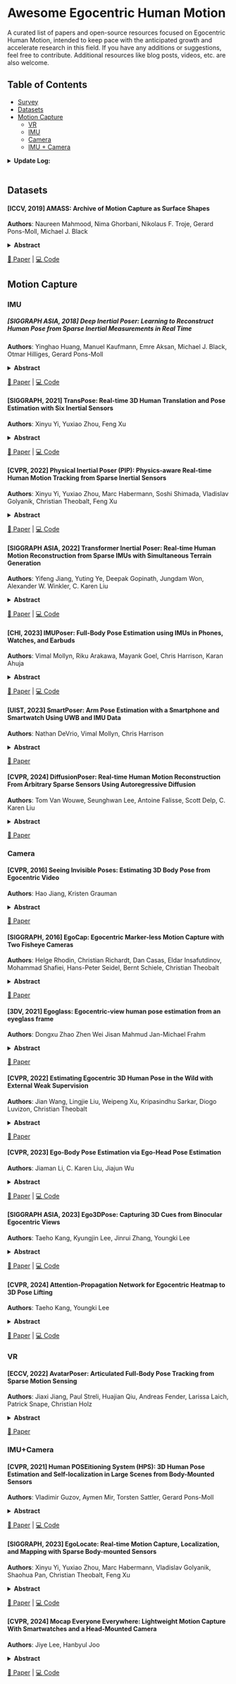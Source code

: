 # Awesome Egocentric Human Motion
A curated list of papers and open-source resources focused on Egocentric Human Motion, intended to keep pace with the anticipated growth and accelerate research in this field.
If you have any additions or suggestions, feel free to contribute. Additional resources like blog posts, videos, etc. are also welcome.

## Table of Contents
- [Survey](#survey)
- [Datasets](#datasets)
- [Motion Capture](#motion-capture)
  - [VR](#vr)
  - [IMU](#imu)
  - [Camera](#camera)
  - [IMU + Camera](#imu+camera)

<details span>
<summary><b>Update Log:</b></summary>
<br>
**Oct 24, 2024**
- Add Seeing Invisible Poses...

**Oct 6, 2024**
- Add AMASS, TransPose, PIP, TIP, IMUPoser, DiffusionPoser, EgoLocate, MocapEvery

**Sept 26, 2024**
- Initial commit
</details>
<br>

## Datasets
#### [ICCV, 2019] AMASS: Archive of Motion Capture as Surface Shapes
**Authors**: Naureen Mahmood, Nima Ghorbani, Nikolaus F. Troje, Gerard Pons-Moll, Michael J. Black
<details span>
<summary><b>Abstract</b></summary>
Large datasets are the cornerstone of recent advances in computer vision using deep learning. In contrast, existing human motion capture (mocap) datasets are small and the motions limited, hampering progress on learning models of human motion. While there are many different datasets available, they each use a different parameterization of the body, making it difficult to integrate them into a single meta dataset. To address this, we introduce AMASS, a large and varied database of human motion that unifies 15 different optical marker-based mocap datasets by representing them within a common framework and parameterization. We achieve this using a new method, MoSh++, that converts mocap data into realistic 3D human meshes represented by a rigged body model; here we use SMPL [doi:https://doi.org/10.1145/2816795.2818013], which is widely used and provides a standard skeletal representation as well as a fully rigged surface mesh. The method works for arbitrary marker sets, while recovering soft-tissue dynamics and realistic hand motion. We evaluate MoSh++ and tune its hyperparameters using a new dataset of 4D body scans that are jointly recorded with marker-based mocap. The consistent representation of AMASS makes it readily useful for animation, visualization, and generating training data for deep learning. Our dataset is significantly richer than previous human motion collections, having more than 40 hours of motion data, spanning over 300 subjects, more than 11,000 motions, and will be publicly available to the research community.
</details>

[📄 Paper](https://arxiv.org/abs/1904.03278) | [💻 Code](https://github.com/nghorbani/amass)

## Motion Capture
### IMU
##### [SIGGRAPH ASIA, 2018] Deep Inertial Poser: Learning to Reconstruct Human Pose from Sparse Inertial Measurements in Real Time
**Authors**: Yinghao Huang, Manuel Kaufmann, Emre Aksan, Michael J. Black, Otmar Hilliges, Gerard Pons-Moll
<details span>
<summary><b>Abstract</b></summary>
We demonstrate a novel deep neural network capable of reconstructing human full body pose in real-time from 6 Inertial Measurement Units (IMUs) worn on the user's body. In doing so, we address several difficult challenges. First, the problem is severely under-constrained as multiple pose parameters produce the same IMU orientations. Second, capturing IMU data in conjunction with ground-truth poses is expensive and difficult to do in many target application scenarios (e.g., outdoors). Third, modeling temporal dependencies through non-linear optimization has proven effective in prior work but makes real-time prediction infeasible. To address this important limitation, we learn the temporal pose priors using deep learning. To learn from sufficient data, we synthesize IMU data from motion capture datasets. A bi-directional RNN architecture leverages past and future information that is available at training time. At test time, we deploy the network in a sliding window fashion, retaining real time capabilities. To evaluate our method, we recorded DIP-IMU, a dataset consisting of 10 subjects wearing 17 IMUs for validation in 64 sequences with 330000 time instants; this constitutes the largest IMU dataset publicly available. We quantitatively evaluate our approach on multiple datasets and show results from a real-time implementation. DIP-IMU and the code are available for research purposes.
</details>

[📄 Paper](https://arxiv.org/abs/1810.04703) | [💻 Code](https://github.com/eth-ait/dip18)

#### [SIGGRAPH, 2021] TransPose: Real-time 3D Human Translation and Pose Estimation with Six Inertial Sensors
**Authors**: Xinyu Yi, Yuxiao Zhou, Feng Xu
<details span>
<summary><b>Abstract</b></summary>
Motion capture is facing some new possibilities brought by the inertial sensing technologies which do not suffer from occlusion or wide-range recordings as vision-based solutions do. However, as the recorded signals are sparse and quite noisy, online performance and global translation estimation turn out to be two key difficulties. In this paper, we present TransPose, a DNN-based approach to perform full motion capture (with both global translations and body poses) from only 6 Inertial Measurement Units (IMUs) at over 90 fps. For body pose estimation, we propose a multi-stage network that estimates leaf-to-full joint positions as intermediate results. This design makes the pose estimation much easier, and thus achieves both better accuracy and lower computation cost. For global translation estimation, we propose a supporting-foot-based method and an RNN-based method to robustly solve for the global translations with a confidence-based fusion technique. Quantitative and qualitative comparisons show that our method outperforms the state-of-the-art learning- and optimization-based methods with a large margin in both accuracy and efficiency. As a purely inertial sensor-based approach, our method is not limited by environmental settings (e.g., fixed cameras), making the capture free from common difficulties such as wide-range motion space and strong occlusion.
</details>

[📄 Paper](https://arxiv.org/abs/2105.04605) | [💻 Code](https://github.com/Xinyu-Yi/TransPose)

#### [CVPR, 2022] Physical Inertial Poser (PIP): Physics-aware Real-time Human Motion Tracking from Sparse Inertial Sensors
**Authors**: Xinyu Yi, Yuxiao Zhou, Marc Habermann, Soshi Shimada, Vladislav Golyanik, Christian Theobalt, Feng Xu
<details span>
<summary><b>Abstract</b></summary>
Motion capture from sparse inertial sensors has shown great potential compared to image-based approaches since occlusions do not lead to a reduced tracking quality and the recording space is not restricted to be within the viewing frustum of the camera. However, capturing the motion and global position only from a sparse set of inertial sensors is inherently ambiguous and challenging. In consequence, recent state-of-the-art methods can barely handle very long period motions, and unrealistic artifacts are common due to the unawareness of physical constraints. To this end, we present the first method which combines a neural kinematics estimator and a physics-aware motion optimizer to track body motions with only 6 inertial sensors. The kinematics module first regresses the motion status as a reference, and then the physics module refines the motion to satisfy the physical constraints. Experiments demonstrate a clear improvement over the state of the art in terms of capture accuracy, temporal stability, and physical correctness.
</details>

[📄 Paper](https://arxiv.org/abs/2203.08528) | [💻 Code](https://github.com/Xinyu-Yi/PIP)

#### [SIGGRAPH ASIA, 2022] Transformer Inertial Poser: Real-time Human Motion Reconstruction from Sparse IMUs with Simultaneous Terrain Generation
**Authors**: Yifeng Jiang, Yuting Ye, Deepak Gopinath, Jungdam Won, Alexander W. Winkler, C. Karen Liu
<details span>
<summary><b>Abstract</b></summary>
Real-time human motion reconstruction from a sparse set of (e.g. six) wearable IMUs provides a non-intrusive and economic approach to motion capture. Without the ability to acquire position information directly from IMUs, recent works took data-driven approaches that utilize large human motion datasets to tackle this under-determined problem. Still, challenges remain such as temporal consistency, drifting of global and joint motions, and diverse coverage of motion types on various terrains. We propose a novel method to simultaneously estimate full-body motion and generate plausible visited terrain from only six IMU sensors in real-time. Our method incorporates 1. a conditional Transformer decoder model giving consistent predictions by explicitly reasoning prediction history, 2. a simple yet general learning target named "stationary body points" (SBPs) which can be stably predicted by the Transformer model and utilized by analytical routines to correct joint and global drifting, and 3. an algorithm to generate regularized terrain height maps from noisy SBP predictions which can in turn correct noisy global motion estimation. We evaluate our framework extensively on synthesized and real IMU data, and with real-time live demos, and show superior performance over strong baseline methods.
</details>

[📄 Paper](https://arxiv.org/abs/2203.15720) | [💻 Code](https://github.com/jyf588/transformer-inertial-poser)

#### [CHI, 2023] IMUPoser: Full-Body Pose Estimation using IMUs in Phones, Watches, and Earbuds
**Authors**: Vimal Mollyn, Riku Arakawa, Mayank Goel, Chris Harrison, Karan Ahuja
<details span>
<summary><b>Abstract</b></summary>
Tracking body pose on-the-go could have powerful uses in fitness, mobile gaming, context-aware virtual assistants, and rehabilitation. However, users are unlikely to buy and wear special suits or sensor arrays to achieve this end. Instead, in this work, we explore the feasibility of estimating body pose using IMUs already in devices that many users own -- namely smartphones, smartwatches, and earbuds. This approach has several challenges, including noisy data from low-cost commodity IMUs, and the fact that the number of instrumentation points on a users body is both sparse and in flux. Our pipeline receives whatever subset of IMU data is available, potentially from just a single device, and produces a best-guess pose. To evaluate our model, we created the IMUPoser Dataset, collected from 10 participants wearing or holding off-the-shelf consumer devices and across a variety of activity contexts. We provide a comprehensive evaluation of our system, benchmarking it on both our own and existing IMU datasets.
</details>

[📄 Paper](https://arxiv.org/abs/2304.12518) | [💻 Code](https://github.com/FIGLAB/IMUPoser)

#### [UIST, 2023] SmartPoser: Arm Pose Estimation with a Smartphone and Smartwatch Using UWB and IMU Data
**Authors**: Nathan DeVrio, Vimal Mollyn, Chris Harrison
<details span>
<summary><b>Abstract</b></summary>
The ability to track a user’s arm pose could be valuable in a wide range of applications, including fitness, rehabilitation, augmented reality input, life logging, and context-aware assistants. Unfortunately, this capability is not readily available to consumers. Systems either require cameras, which carry privacy issues, or utilize multiple worn IMUs or markers. In this work, we describe how an off-the-shelf smartphone and smartwatch can work together to accurately estimate arm pose. Moving beyond prior work, we take advantage of more recent ultra-wideband (UWB) functionality on these devices to capture absolute distance between the two devices. This measurement is the perfect complement to inertial data, which is relative and suffers from drift. We quantify the performance of our software-only approach using off-the-shelf devices, showing it can estimate the wrist and elbow joints with a median positional error of 11.0 cm, without the user having to provide training data.
</details>

[📄 Paper](https://dl.acm.org/doi/10.1145/3586183.3606821)

#### [CVPR, 2024] DiffusionPoser: Real-time Human Motion Reconstruction From Arbitrary Sparse Sensors Using Autoregressive Diffusion
**Authors**: Tom Van Wouwe, Seunghwan Lee, Antoine Falisse, Scott Delp, C. Karen Liu
<details span>
<summary><b>Abstract</b></summary>
Motion capture from a limited number of body-worn sensors, such as inertial measurement units (IMUs) and pressure insoles, has important applications in health, human performance, and entertainment. Recent work has focused on accurately reconstructing whole-body motion from a specific sensor configuration using six IMUs. While a common goal across applications is to use the minimal number of sensors to achieve required accuracy, the optimal arrangement of the sensors might differ from application to application. We propose a single diffusion model, DiffusionPoser, which reconstructs human motion in real-time from an arbitrary combination of sensors, including IMUs placed at specified locations, and, pressure insoles. Unlike existing methods, our model grants users the flexibility to determine the number and arrangement of sensors tailored to the specific activity of interest, without the need for retraining. A novel autoregressive inferencing scheme ensures real-time motion reconstruction that closely aligns with measured sensor signals. The generative nature of DiffusionPoser ensures realistic behavior, even for degrees-of-freedom not directly measured. Qualitative results can be found on our website: this https URL.
</details>

[📄 Paper](https://arxiv.org/abs/2308.16682)

### Camera

#### [CVPR, 2016] Seeing Invisible Poses: Estimating 3D Body Pose from Egocentric Video
**Authors**: Hao Jiang, Kristen Grauman
<details span>
<summary><b>Abstract</b></summary>
Understanding the camera wearer's activity is central to egocentric vision, yet one key facet of that activity is inherently invisible to the camera--the wearer's body pose. Prior work focuses on estimating the pose of hands and arms when they come into view, but this 1) gives an incomplete view of the full body posture, and 2) prevents any pose estimate at all in many frames, since the hands are only visible in a fraction of daily life activities. We propose to infer the "invisible pose" of a person behind the egocentric camera. Given a single video, our efficient learning-based approach returns the full body 3D joint positions for each frame. Our method exploits cues from the dynamic motion signatures of the surrounding scene--which changes predictably as a function of body pose--as well as static scene structures that reveal the viewpoint (e.g., sitting vs. standing). We further introduce a novel energy minimization scheme to infer the pose sequence. It uses soft predictions of the poses per time instant together with a non-parametric model of human pose dynamics over longer windows. Our method outperforms an array of possible alternatives, including deep learning approaches for direct pose regression from images.
</details>

[📄 Paper](https://arxiv.org/abs/1603.07763)

#### [SIGGRAPH, 2016] EgoCap: Egocentric Marker-less Motion Capture with Two Fisheye Cameras
**Authors**: Helge Rhodin, Christian Richardt, Dan Casas, Eldar Insafutdinov, Mohammad Shafiei, Hans-Peter Seidel, Bernt Schiele, Christian Theobalt
<details span>
<summary><b>Abstract</b></summary>
Marker-based and marker-less optical skeletal motion-capture methods use an outside-in arrangement of cameras placed around a scene, with viewpoints converging on the center. They often create discomfort by possibly needed marker suits, and their recording volume is severely restricted and often constrained to indoor scenes with controlled backgrounds. Alternative suit-based systems use several inertial measurement units or an exoskeleton to capture motion. This makes capturing independent of a confined volume, but requires substantial, often constraining, and hard to set up body instrumentation. We therefore propose a new method for real-time, marker-less and egocentric motion capture which estimates the full-body skeleton pose from a lightweight stereo pair of fisheye cameras that are attached to a helmet or virtual reality headset. It combines the strength of a new generative pose estimation framework for fisheye views with a ConvNet-based body-part detector trained on a large new dataset. Our inside-in method captures full-body motion in general indoor and outdoor scenes, and also crowded scenes with many people in close vicinity. The captured user can freely move around, which enables reconstruction of larger-scale activities and is particularly useful in virtual reality to freely roam and interact, while seeing the fully motion-captured virtual body.
</details>

[📄 Paper](https://arxiv.org/abs/1609.07306)
#### [3DV, 2021] Egoglass: Egocentric-view human pose estimation from an eyeglass frame
**Authors**: Dongxu Zhao Zhen Wei Jisan Mahmud Jan-Michael Frahm
<details span>
<summary><b>Abstract</b></summary>
We present a new approach, EgoGlass, towards egocentric motion-capture and human pose estimation. EgoGlass
is a lightweight eyeglass frame with two cameras mounted
on it. Our first contribution is a new egocentric motioncapture device that adds next to no extra burden on the user
and a dataset of real people doing a diverse set of actions
captured by EgoGlass. Second, we propose to utilize body
part information for human pose detection - to help tackle
the problems of limited body coverage and self-occlusions
caused by the egocentric viewpoint and cameras' proximity
to the human body. We also propose a concept of pseudolimb mask as an alternative for segmentation mask when
ground truth segmentation mask is absent for egocentric
images with real subject. We demonstrate that our method
achieves better results than the counterpart method without body part information on our dataset. We also test our
method on two existing egocentric datasets: xR-EgoPose
and EgoCap. Our method achieves state-of-the-art results
on xR-EgoPose and is on par with existing method for EgoCap without requiring temporal information or personalization for each individual user
</details>

[📄 Paper](https://ieeexplore.ieee.org/stamp/stamp.jsp?tp=&arnumber=9665856)

#### [CVPR, 2022] Estimating Egocentric 3D Human Pose in the Wild with External Weak Supervision
**Authors**: Jian Wang, Lingjie Liu, Weipeng Xu, Kripasindhu Sarkar, Diogo Luvizon, Christian Theobalt
<details span>
<summary><b>Abstract</b></summary>
Egocentric 3D human pose estimation with a single fisheye camera has drawn a significant amount of attention recently. However, existing methods struggle with pose estimation from in-the-wild images, because they can only be trained on synthetic data due to the unavailability of large-scale in-the-wild egocentric datasets. Furthermore, these methods easily fail when the body parts are occluded by or interacting with the surrounding scene. To address the shortage of in-the-wild data, we collect a large-scale in-the-wild egocentric dataset called Egocentric Poses in the Wild (EgoPW). This dataset is captured by a head-mounted fisheye camera and an auxiliary external camera, which provides an additional observation of the human body from a third-person perspective during training. We present a new egocentric pose estimation method, which can be trained on the new dataset with weak external supervision. Specifically, we first generate pseudo labels for the EgoPW dataset with a spatio-temporal optimization method by incorporating the external-view supervision. The pseudo labels are then used to train an egocentric pose estimation network. To facilitate the network training, we propose a novel learning strategy to supervise the egocentric features with the high-quality features extracted by a pretrained external-view pose estimation model. The experiments show that our method predicts accurate 3D poses from a single in-the-wild egocentric image and outperforms the state-of-the-art methods both quantitatively and qualitatively.
</details>

[📄 Paper](https://arxiv.org/abs/2201.07929)

#### [CVPR, 2023] Ego-Body Pose Estimation via Ego-Head Pose Estimation
**Authors**: Jiaman Li, C. Karen Liu, Jiajun Wu
<details span>
<summary><b>Abstract</b></summary>
Estimating 3D human motion from an egocentric video sequence plays a critical role in human behavior understanding and has various applications in VR/AR. However, naively learning a mapping between egocentric videos and human motions is challenging, because the user's body is often unobserved by the front-facing camera placed on the head of the user. In addition, collecting large-scale, high-quality datasets with paired egocentric videos and 3D human motions requires accurate motion capture devices, which often limit the variety of scenes in the videos to lab-like environments. To eliminate the need for paired egocentric video and human motions, we propose a new method, Ego-Body Pose Estimation via Ego-Head Pose Estimation (EgoEgo), which decomposes the problem into two stages, connected by the head motion as an intermediate representation. EgoEgo first integrates SLAM and a learning approach to estimate accurate head motion. Subsequently, leveraging the estimated head pose as input, EgoEgo utilizes conditional diffusion to generate multiple plausible full-body motions. This disentanglement of head and body pose eliminates the need for training datasets with paired egocentric videos and 3D human motion, enabling us to leverage large-scale egocentric video datasets and motion capture datasets separately. Moreover, for systematic benchmarking, we develop a synthetic dataset, AMASS-Replica-Ego-Syn (ARES), with paired egocentric videos and human motion. On both ARES and real data, our EgoEgo model performs significantly better than the current state-of-the-art methods.
</details>

[📄 Paper](https://arxiv.org/abs/2212.04636) | [💻 Code](https://github.com/lijiaman/egoego_release)

#### [SIGGRAPH ASIA, 2023] Ego3DPose: Capturing 3D Cues from Binocular Egocentric Views
**Authors**: Taeho Kang, Kyungjin Lee, Jinrui Zhang, Youngki Lee
<details span>
<summary><b>Abstract</b></summary>
We present Ego3DPose, a highly accurate binocular egocentric 3D pose reconstruction system. The binocular egocentric setup offers practicality and usefulness in various applications, however, it remains largely under-explored. It has been suffering from low pose estimation accuracy due to viewing distortion, severe self-occlusion, and limited field-of-view of the joints in egocentric 2D images. Here, we notice that two important 3D cues, stereo correspondences, and perspective, contained in the egocentric binocular input are neglected. Current methods heavily rely on 2D image features, implicitly learning 3D information, which introduces biases towards commonly observed motions and leads to low overall accuracy. We observe that they not only fail in challenging occlusion cases but also in estimating visible joint positions. To address these challenges, we propose two novel approaches. First, we design a two-path network architecture with a path that estimates pose per limb independently with its binocular heatmaps. Without full-body information provided, it alleviates bias toward trained full-body distribution. Second, we leverage the egocentric view of body limbs, which exhibits strong perspective variance (e.g., a significantly large-size hand when it is close to the camera). We propose a new perspective-aware representation using trigonometry, enabling the network to estimate the 3D orientation of limbs. Finally, we develop an end-to-end pose reconstruction network that synergizes both techniques. Our comprehensive evaluations demonstrate that Ego3DPose outperforms state-of-the-art models by a pose estimation error (i.e., MPJPE) reduction of 23.1% in the UnrealEgo dataset. Our qualitative results highlight the superiority of our approach across a range of scenarios and challenges.
</details>

[📄 Paper](https://arxiv.org/abs/2309.11962) | [💻 Code](https://github.com/tho-kn/Ego3DPose)

#### [CVPR, 2024] Attention-Propagation Network for Egocentric Heatmap to 3D Pose Lifting
**Authors**: Taeho Kang, Youngki Lee
<details span>
<summary><b>Abstract</b></summary>
We present EgoTAP, a heatmap-to-3D pose lifting method for highly accurate stereo egocentric 3D pose estimation. Severe self-occlusion and out-of-view limbs in egocentric camera views make accurate pose estimation a challenging problem. To address the challenge, prior methods employ joint heatmaps-probabilistic 2D representations of the body pose, but heatmap-to-3D pose conversion still remains an inaccurate process. We propose a novel heatmap-to-3D lifting method composed of the Grid ViT Encoder and the Propagation Network. The Grid ViT Encoder summarizes joint heatmaps into effective feature embedding using self-attention. Then, the Propagation Network estimates the 3D pose by utilizing skeletal information to better estimate the position of obscure joints. Our method significantly outperforms the previous state-of-the-art qualitatively and quantitatively demonstrated by a 23.9\% reduction of error in an MPJPE metric. Our source code is available in GitHub.
</details>

[📄 Paper](https://arxiv.org/abs/2402.18330) | [💻 Code](https://github.com/tho-kn/EgoTAP)

### VR
#### [ECCV, 2022] AvatarPoser: Articulated Full-Body Pose Tracking from Sparse Motion Sensing
**Authors**: Jiaxi Jiang, Paul Streli, Huajian Qiu, Andreas Fender, Larissa Laich, Patrick Snape, Christian Holz
<details span>
<summary><b>Abstract</b></summary>
Today's Mixed Reality head-mounted displays track the user's head pose in world space as well as the user's hands for interaction in both Augmented Reality and Virtual Reality scenarios. While this is adequate to support user input, it unfortunately limits users' virtual representations to just their upper bodies. Current systems thus resort to floating avatars, whose limitation is particularly evident in collaborative settings. To estimate full-body poses from the sparse input sources, prior work has incorporated additional trackers and sensors at the pelvis or lower body, which increases setup complexity and limits practical application in mobile settings. In this paper, we present AvatarPoser, the first learning-based method that predicts full-body poses in world coordinates using only motion input from the user's head and hands. Our method builds on a Transformer encoder to extract deep features from the input signals and decouples global motion from the learned local joint orientations to guide pose estimation. To obtain accurate full-body motions that resemble motion capture animations, we refine the arm joints' positions using an optimization routine with inverse kinematics to match the original tracking input. In our evaluation, AvatarPoser achieved new state-of-the-art results in evaluations on large motion capture datasets (AMASS). At the same time, our method's inference speed supports real-time operation, providing a practical interface to support holistic avatar control and representation for Metaverse applications.
</details>

[📄 Paper](https://arxiv.org/abs/2207.13784)

### IMU+Camera

#### [CVPR, 2021] Human POSEitioning System (HPS): 3D Human Pose Estimation and Self-localization in Large Scenes from Body-Mounted Sensors
**Authors**: Vladimir Guzov, Aymen Mir, Torsten Sattler, Gerard Pons-Moll
<details span>
<summary><b>Abstract</b></summary>
We introduce (HPS) Human POSEitioning System, a method to recover the full 3D pose of a human registered with a 3D scan of the surrounding environment using wearable sensors. Using IMUs attached at the body limbs and a head mounted camera looking outwards, HPS fuses camera based self-localization with IMU-based human body tracking. The former provides drift-free but noisy position and orientation estimates while the latter is accurate in the short-term but subject to drift over longer periods of time. We show that our optimization-based integration exploits the benefits of the two, resulting in pose accuracy free of drift. Furthermore, we integrate 3D scene constraints into our optimization, such as foot contact with the ground, resulting in physically plausible motion. HPS complements more common third-person-based 3D pose estimation methods. It allows capturing larger recording volumes and longer periods of motion, and could be used for VR/AR applications where humans interact with the scene without requiring direct line of sight with an external camera, or to train agents that navigate and interact with the environment based on first-person visual input, like real humans. With HPS, we recorded a dataset of humans interacting with large 3D scenes (300-1000 sq.m) consisting of 7 subjects and more than 3 hours of diverse motion. The dataset, code and video will be available on the project page: this http URL.
</details>

[📄 Paper](https://arxiv.org/abs/2103.17265) | [💻 Code](https://github.com/miraymen/hps)

#### [SIGGRAPH, 2023] EgoLocate: Real-time Motion Capture, Localization, and Mapping with Sparse Body-mounted Sensors
**Authors**: Xinyu Yi, Yuxiao Zhou, Marc Habermann, Vladislav Golyanik, Shaohua Pan, Christian Theobalt, Feng Xu
<details span>
<summary><b>Abstract</b></summary>
Human and environment sensing are two important topics in Computer Vision and Graphics. Human motion is often captured by inertial sensors, while the environment is mostly reconstructed using cameras. We integrate the two techniques together in EgoLocate, a system that simultaneously performs human motion capture (mocap), localization, and mapping in real time from sparse body-mounted sensors, including 6 inertial measurement units (IMUs) and a monocular phone camera. On one hand, inertial mocap suffers from large translation drift due to the lack of the global positioning signal. EgoLocate leverages image-based simultaneous localization and mapping (SLAM) techniques to locate the human in the reconstructed scene. On the other hand, SLAM often fails when the visual feature is poor. EgoLocate involves inertial mocap to provide a strong prior for the camera motion. Experiments show that localization, a key challenge for both two fields, is largely improved by our technique, compared with the state of the art of the two fields. Our codes are available for research at this https URL.
</details>

[📄 Paper](https://arxiv.org/abs/2305.01599) | [💻 Code](https://github.com/Xinyu-Yi/EgoLocate)

#### [CVPR, 2024] Mocap Everyone Everywhere: Lightweight Motion Capture With Smartwatches and a Head-Mounted Camera
**Authors**: Jiye Lee, Hanbyul Joo
<details span>
<summary><b>Abstract</b></summary>
We present a lightweight and affordable motion capture method based on two smartwatches and a head-mounted camera. In contrast to the existing approaches that use six or more expert-level IMU devices, our approach is much more cost-effective and convenient. Our method can make wearable motion capture accessible to everyone everywhere, enabling 3D full-body motion capture in diverse environments. As a key idea to overcome the extreme sparsity and ambiguities of sensor inputs with different modalities, we integrate 6D head poses obtained from the head-mounted cameras for motion estimation. To enable capture in expansive indoor and outdoor scenes, we propose an algorithm to track and update floor level changes to define head poses, coupled with a multi-stage Transformer-based regression module. We also introduce novel strategies leveraging visual cues of egocentric images to further enhance the motion capture quality while reducing ambiguities. We demonstrate the performance of our method on various challenging scenarios, including complex outdoor environments and everyday motions including object interactions and social interactions among multiple individuals.
</details>

[📄 Paper](https://arxiv.org/abs/2401.00847) | [💻 Code](https://github.com/jiyewise/MocapEvery)



